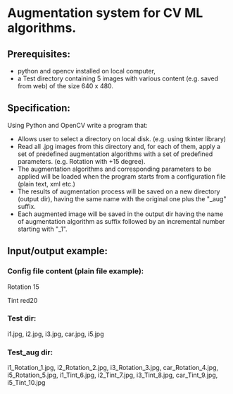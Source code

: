 # Augmentation system for CV ML algorithms.

## Prerequisites:
- python and opencv installed on local computer,
- a Test directory containing 5 images with various content (e.g. saved from web) of the size 640 x 480.
## Specification:
Using Python and OpenCV write a program that:
- Allows user to select a directory on local disk. (e.g. using tkinter library)
- Read all .jpg images from this directory and, for each of them, apply a set of predefined augmentation algorithms with a set of predefined parameters. (e.g. Rotation with +15 degree).
- The augmentation algorithms and corresponding parameters to be applied will be loaded when the program starts from a configuration file (plain text, xml etc.)
- The results of augmentation process will be saved on a new directory (output dir), having the same name with the original one plus the "_aug" suffix.
- Each augmented image will be saved in the output dir having the name of augmentation algorithm as suffix followed by an incremental number starting with "_1". 


## Input/output example:

### Config file content  (plain file example):
Rotation 15

Tint red20

### Test dir:
i1.jpg, i2.jpg, i3.jpg, car.jpg, i5.jpg

### Test_aug dir:
i1_Rotation_1.jpg, i2_Rotation_2.jpg, i3_Rotation_3.jpg, car_Rotation_4.jpg, i5_Rotation_5.jpg, i1_Tint_6.jpg, i2_Tint_7.jpg, i3_Tint_8.jpg, car_Tint_9.jpg, i5_Tint_10.jpg